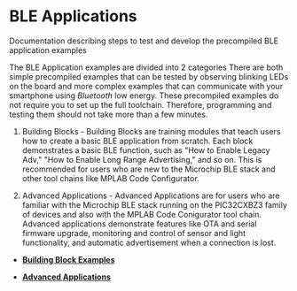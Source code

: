 # BLE Applications

Documentation describing steps to test and develop the precompiled BLE application examples

The BLE Application examples are divided into 2 categories There are both simple precompiled examples that can be tested by observing blinking LEDs on the board and more complex examples that can communicate with your smartphone using *Bluetooth* low energy. These precompiled examples do not require you to set up the full toolchain. Therefore, programming and testing them should not take more than a few minutes.

1.  Building Blocks - Building Blocks are training modules that teach users how to create a basic BLE application from scratch. Each block demonstrates a basic BLE function, such as "How to Enable Legacy Adv," "How to Enable Long Range Advertising," and so on. This is recommended for users who are new to the Microchip BLE stack and other tool chains like MPLAB Code Configurator.

2.  Advanced Applications - Advanced Applications are for users who are familiar with the Microchip BLE stack running on the PIC32CXBZ3 family of devices and also with the MPLAB Code Conigurator tool chain. Advanced applications demonstrate features like OTA and serial firmware upgrade, monitoring and control of sensor and light functionality, and automatic advertisement when a connection is lost.


-   **[Building Block Examples](https://onlinedocs.microchip.com/pr/GUID-99E91F8E-E9F7-4C2C-B98A-E9662A2ABA50-en-US-1/index.html?GUID-17DABF04-E5D8-4201-A746-2FC244450A19)**  

-   **[Advanced Applications](https://onlinedocs.microchip.com/pr/GUID-99E91F8E-E9F7-4C2C-B98A-E9662A2ABA50-en-US-1/index.html?GUID-92137358-930E-4654-9431-E8BA0E260468)**  


